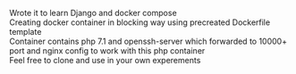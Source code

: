 Wrote it to learn Django and docker compose  
Creating docker container in blocking way using precreated Dockerfile template  
Container contains php 7.1 and openssh-server which forwarded to 10000+ port and nginx config to work with this php container  
Feel free to clone and use in your own experements  
